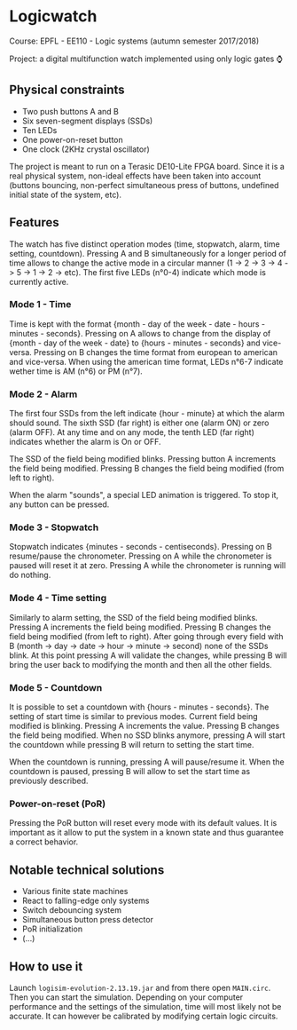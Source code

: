 # Logicwatch

Course: EPFL - EE110 - Logic systems (autumn semester 2017/2018)

Project: a digital multifunction watch implemented using only logic gates ⌚

## Physical constraints

- Two push buttons A and B
- Six seven-segment displays (SSDs)
- Ten LEDs
- One power-on-reset button
- One clock (2KHz crystal oscillator)

The project is meant to run on a Terasic DE10-Lite FPGA board. Since it is a real physical system, non-ideal effects have been taken into account (buttons bouncing, non-perfect simultaneous press of buttons, undefined initial state of the system, etc).

## Features

The watch has five distinct operation modes (time, stopwatch, alarm, time setting, countdown). Pressing A and B simultaneously for a longer period of time allows to change the active mode in a circular manner (1 -> 2 -> 3 -> 4 -> 5 -> 1 -> 2 -> etc). The first five LEDs (n°0-4) indicate which mode is currently active.

### Mode 1 - Time

Time is kept with the format {month - day of the week - date - hours - minutes - seconds}. Pressing on A allows to change from the display of {month - day of the week - date} to {hours - minutes - seconds} and vice-versa. Pressing on B changes the time format from european to american and vice-versa. When using the american time format, LEDs n°6-7 indicate wether time is AM (n°6) or PM (n°7).

### Mode 2 - Alarm

The first four SSDs from the left indicate {hour - minute} at which the alarm should sound. The sixth SSD (far right) is either one (alarm ON) or zero (alarm OFF). At any time and on any mode, the tenth LED (far right) indicates whether the alarm is On or OFF. 

The SSD of the field being modified blinks. Pressing button A increments the field being modified. Pressing B changes the field being modified (from left to right).

When the alarm "sounds", a special LED animation is triggered. To stop it, any button can be pressed.

### Mode 3 - Stopwatch

Stopwatch indicates {minutes - seconds - centiseconds}. Pressing on B resume/pause the chronometer. Pressing on A while the chronometer is paused will reset it at zero. Pressing A while the chronometer is running will do nothing.

### Mode 4 - Time setting

Similarly to alarm setting, the SSD of the field being modified blinks. Pressing A increments the field being modified. Pressing B changes the field being modified (from left to right). After going through every field with B (month -> day -> date -> hour -> minute -> second) none of the SSDs blink. At this point pressing A will validate the changes, while pressing B will bring the user back to modifying the month and then all the other fields.

### Mode 5 - Countdown

It is possible to set a countdown with {hours - minutes - seconds}. The setting of start time is similar to previous modes. Current field being modified is blinking. Pressing A increments the value. Pressing B changes the field being modified. When no SSD blinks anymore, pressing A will start the countdown while pressing B will return to setting the start time.

When the countdown is running, pressing A will pause/resume it. When the countdown is paused, pressing B will allow to set the start time as previously described.

### Power-on-reset (PoR)

Pressing the PoR button will reset every mode with its default values. It is important as it allow to put the system in a known state and thus guarantee a correct behavior.

## Notable technical solutions

- Various finite state machines
- React to falling-edge only systems
- Switch debouncing system
- Simultaneous button press detector
- PoR initialization
- (...)

## How to use it

Launch `logisim-evolution-2.13.19.jar` and from there open `MAIN.circ`. Then you can start the simulation. Depending on your computer performance and the settings of the simulation, time will most likely not be accurate. It can however be calibrated by modifying certain logic circuits.


